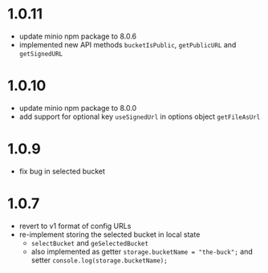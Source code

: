 # 1.0.11
- update minio npm package to 8.0.6
- implemented new API methods `bucketIsPublic`, `getPublicURL` and `getSignedURL`

# 1.0.10
- update minio npm package to 8.0.0
- add support for optional key `useSignedUrl` in options object `getFileAsUrl`

# 1.0.9
- fix bug in selected bucket

# 1.0.7
- revert to v1 format of config URLs
- re-implement storing the selected bucket in local state
  - `selectBucket` and `geSelectedBucket`
  - also implemented as getter
    `storage.bucketName = "the-buck";` and setter `console.log(storage.bucketName);`
